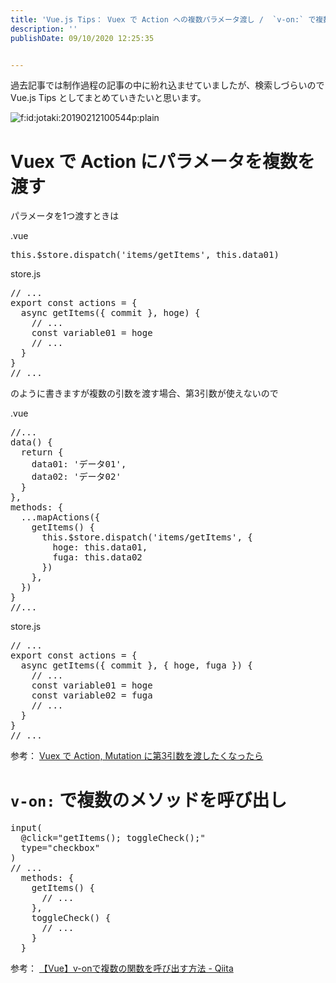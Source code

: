 ```yaml
---
title: 'Vue.js Tips： Vuex で Action への複数パラメータ渡し /  `v-on:` で複数のメソッド呼び出し'
description: ''
publishDate: 09/10/2020 12:25:35


---
```

<p>過去記事では制作過程の記事の中に紛れ込ませていましたが、検索しづらいので Vue.js Tips としてまとめていきたいと思います。</p>

<p><span itemscope itemtype="http://schema.org/Photograph"><img src="/images/hatena/20190212100544.png" alt="f:id:jotaki:20190212100544p:plain" title="f:id:jotaki:20190212100544p:plain" class="hatena-fotolife" itemprop="image"></span></p>

<h1>Vuex で Action にパラメータを複数を渡す</h1>

<p>パラメータを1つ渡すときは</p>

<p>.vue</p>

<pre class="code lang-javascript" data-lang="javascript" data-unlink><span class="synIdentifier">this</span>.$store.dispatch(<span class="synConstant">'items/getItems'</span>, <span class="synIdentifier">this</span>.data01)
</pre>


<p>store.js</p>

<pre class="code lang-javascript" data-lang="javascript" data-unlink><span class="synComment">// ...</span>
<span class="synStatement">export</span> <span class="synStatement">const</span> actions = <span class="synIdentifier">{</span>
  async getItems(<span class="synIdentifier">{</span> commit <span class="synIdentifier">}</span>, hoge) <span class="synIdentifier">{</span>
    <span class="synComment">// ...</span>
    <span class="synStatement">const</span> variable01 = hoge
    <span class="synComment">// ...</span>
  <span class="synIdentifier">}</span>
<span class="synIdentifier">}</span>
<span class="synComment">// ...</span>
</pre>


<p>のように書きますが複数の引数を渡す場合、第3引数が使えないので</p>

<p>.vue</p>

<pre class="code lang-javascript" data-lang="javascript" data-unlink><span class="synComment">//...</span>
data() <span class="synIdentifier">{</span>
  <span class="synStatement">return</span> <span class="synIdentifier">{</span>
    data01: <span class="synConstant">'データ01'</span>,
    data02: <span class="synConstant">'データ02'</span>
  <span class="synIdentifier">}</span>
<span class="synIdentifier">}</span>,
methods: <span class="synIdentifier">{</span>
  ...mapActions(<span class="synIdentifier">{</span>
    getItems() <span class="synIdentifier">{</span>
      <span class="synIdentifier">this</span>.$store.dispatch(<span class="synConstant">'items/getItems'</span>, <span class="synIdentifier">{</span>
        hoge: <span class="synIdentifier">this</span>.data01,
        fuga: <span class="synIdentifier">this</span>.data02
      <span class="synIdentifier">}</span>)
    <span class="synIdentifier">}</span>,
  <span class="synIdentifier">}</span>)
<span class="synIdentifier">}</span>
<span class="synComment">//...</span>
</pre>


<p>store.js</p>

<pre class="code lang-javascript" data-lang="javascript" data-unlink><span class="synComment">// ...</span>
<span class="synStatement">export</span> <span class="synStatement">const</span> actions = <span class="synIdentifier">{</span>
  async getItems(<span class="synIdentifier">{</span> commit <span class="synIdentifier">}</span>, <span class="synIdentifier">{</span> hoge, fuga <span class="synIdentifier">}</span>) <span class="synIdentifier">{</span>
    <span class="synComment">// ...</span>
    <span class="synStatement">const</span> variable01 = hoge
    <span class="synStatement">const</span> variable02 = fuga
    <span class="synComment">// ...</span>
  <span class="synIdentifier">}</span>
<span class="synIdentifier">}</span>
<span class="synComment">// ...</span>
</pre>


<p>参考： <a href="https://mseeeen.msen.jp/deal-with-multiple-arguments-with-action-or-mutation-in-vuex/">Vuex で Action, Mutation に第3引数を渡したくなったら</a></p>

<h1><code>v-on:</code> で複数のメソッドを呼び出し</h1>

<pre class="code lang-javascript" data-lang="javascript" data-unlink>input(
  @click=<span class="synConstant">&quot;getItems(); toggleCheck();&quot;</span>
  type=<span class="synConstant">&quot;checkbox&quot;</span>
)
<span class="synComment">// ...</span>
  methods: <span class="synIdentifier">{</span>
    getItems() <span class="synIdentifier">{</span>
      <span class="synComment">// ...</span>
    <span class="synIdentifier">}</span>,
    toggleCheck() <span class="synIdentifier">{</span>
      <span class="synComment">// ...</span>
    <span class="synIdentifier">}</span>
  <span class="synIdentifier">}</span>
</pre>


<p>参考： <a href="https://qiita.com/_Keitaro_/items/375c5274bebf367f24e0">【Vue】v-onで複数の関数を呼び出す方法 - Qiita</a></p>

